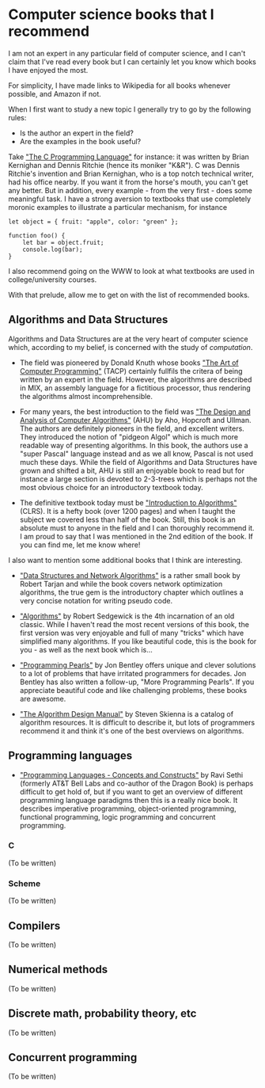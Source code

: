 # Computer science books that I recommend

I am not an expert in any particular field of computer science,
and I can't claim that I've read every book but I can certainly
let you know which books I have enjoyed the most.

For simplicity, I have made links to Wikipedia for all books whenever
possible, and Amazon if not.

When I first want to study a new topic I generally try to go by
the following rules:

- Is the author an expert in the field?
- Are the examples in the book useful?

Take
["The C Programming Language"](https://en.wikipedia.org/wiki/The_C_Programming_Language)
for instance: it was written by Brian Kernighan and Dennis Ritchie
(hence its moniker "K&R").  C was Dennis Ritchie's invention and Brian
Kernighan, who is a top notch technical writer, had his office nearby.
If you want it from the horse's mouth, you can't get any better.
But in addition, every example - from the very first - does some
meaningful task.  I have a strong aversion to textbooks that use
completely moronic examples to illustrate a particular mechanism,
for instance

```
let object = { fruit: "apple", color: "green" };

function foo() {
    let bar = object.fruit;
    console.log(bar);
}
```
I also recommend going on the WWW to look at what textbooks 
are used in college/university courses.

With that prelude, allow me to get on with the list of recommended books.

## Algorithms and Data Structures

Algorithms and Data Structures are at the very heart of computer science
which, according to my belief, is concerned with the study of *computation*.

- The field was pioneered by Donald Knuth whose books
["The Art of Computer Programming"](https://en.wikipedia.org/wiki/The_Art_of_Computer_Programming) (TACP)
certainly fullfils the critera of being written by an expert in the field.
However, the algorithms are described in MIX, an assembly
language for a fictitious processor, thus rendering the algorithms almost incomprehensible.

- For many years, the best introduction to the field was
["The Design and Analysis of Computer Algorithms"](https://www.amazon.com/Design-Analysis-Computer-Algorithms/dp/8131702057) (AHU)
by Aho, Hopcroft and Ullman.  The authors are definitely pioneers in the field, and
excellent writers. They introduced the notion of "pidgeon Algol" which is much more
readable way of presenting algorithms.  In this book, the authors
use a "super Pascal" language instead and as we all know, Pascal is not used much these days.
While the field of Algorithms and Data Structures have
grown and shifted a bit, AHU is still an enjoyable book to read but for instance a
large section is devoted to 2-3-trees which is perhaps not the most obvious choice
for an introductory textbook today.

- The definitive textbook today must be
["Introduction to Algorithms"](https://en.wikipedia.org/wiki/Introduction_to_Algorithms)
(CLRS). It is a hefty book (over 1200 pages) and when I taught the
subject we covered less than half of the book.  Still, this book is an absolute must to
anyone in the field and I can thoroughly recommend it.  I am proud to say that I was
mentioned in the 2nd edition of the book.  If you can find me, let me know where!

I also want to mention some additional books that I think are interesting.

- ["Data Structures and Network Algorithms"](https://www.amazon.se/-/en/Robert-Endre-Tarjan/dp/0898711878) is a rather small book by Robert Tarjan and while the book covers
network optimization algorithms, the true gem is the introductory chapter which
outlines a very concise notation for writing pseudo code.

- ["Algorithms"](https://www.amazon.com/Algorithms-4th-Robert-Sedgewick/dp/032157351X)
by Robert Sedgewick is the 4th incarnation of an old classic.  While I haven't read
the most recent versions of this book, the first version was very enjoyable and
full of many "tricks" which have simplified many algorithms.  If you like beautiful
code, this is the book for you - as well as the next book which is...

- ["Programming Pearls"](https://www.amazon.com/Programming-Pearls-2nd-Jon-Bentley/dp/0201657880/ref=sr_1_1?crid=QEYF6BZ8F1DC&dib=eyJ2IjoiMSJ9.g0foazB5iLdpD1rJmogQwWGK3I5X8urOdCci-oLXTZr28-HfgBHmQ2hkaIAQDNiXwYBdLTAXlnuApjYagHr3l5X5gBIMNlnUfqZKEZQNzrkFKKm39PaP-idDwHdwyyr1SZo9418LQYGSVDN7QpFu7pqbVAdImcp2cMQaWnQQXCXLqEtV-w-N6b7PwsU_teS28CPO9ujySXZ_4qm48GoEmLYZaonKpsesxmA7HHPAxZ0.23pboaVQMxX0jayRJqXTqpCNPZ05jCZq41rKZOW0f5w&dib_tag=se&keywords=programming+pearls&qid=1732472667&sprefix=programming+pear%2Caps%2C347&sr=8-1) by Jon Bentley offers unique and clever solutions
to a lot of problems that have irritated programmers for decades.
Jon Bentley has also written a follow-up, "More Programming Pearls".
If you appreciate beautiful code and like challenging problems, these books are awesome.

- ["The Algorithm Design Manual"](https://www.amazon.com/Algorithm-Design-Manual-Computer-Science/dp/3030542556/ref=sr_1_1?crid=2IKEUMNNA0BLJ&dib=eyJ2IjoiMSJ9.kra-hU1QVoSLjuPAeduBiUbl3u2zs-yUIUkOrKjpeTo.7LQiDZybS1F4XBznleBrsy4738muphhbtxcuUT-GUTA&dib_tag=se&keywords=skienna+algorithms&qid=1732472816&s=digital-text&sprefix=skienna+algorit%2Cdigital-text%2C437&sr=1-1)
by Steven Skienna is a catalog
of algorithm resources.  It is difficult to describe it, but lots of programmers recommend
it and think it's one of the best overviews on algorithms.

## Programming languages

- ["Programming Languages - Concepts and Constructs"](https://www.amazon.com/Programming-Languages-Concepts-Constructs-2nd/dp/0201590654/ref=sr_1_4?crid=1G6GCN9QHN5BK&dib=eyJ2IjoiMSJ9.SNvHYlH3dzGEJRkRqjAY6woDlf2Py1UQ1yLhvCEfsPfkDB-nwO6y9fttxTca0qzGjLDfNnil9sNyecB6BhBwrdS_ZW8rCvMcXYFs4EZshjvsmlaEbzmN2WOjZMScnPbPgJL5IE6si9LtwAPZbjhp6T44hquSH-YlQhsaqz1H0NI3In_xT-t6hqSkpRStEP9FtqINCLCYRhgviLadzVGM6Sq0dgRP4RP6_k5Ppp-6X68.MuhRw-SwCWz24BJHfszXfM7VRdddj4XhN51FbQ5y0Hw&dib_tag=se&keywords=ravi+sethi&qid=1732489417&s=digital-text&sprefix=ravi+se%2Cdigital-text%2C1037&sr=1-4-catcorr)
by Ravi Sethi (formerly AT&T Bell Labs and co-author of the Dragon Book) is perhaps difficult to get hold of, but
if you want to get an overview of different programming language paradigms then
this is a really nice book.  It describes imperative programming, object-oriented programming,
functional programming, logic programming and concurrent programming.

### C

(To be written)

### Scheme

(To be written)

## Compilers

(To be written)

## Numerical methods

(To be written)

## Discrete math, probability theory, etc

(To be written)

## Concurrent programming

(To be written)

